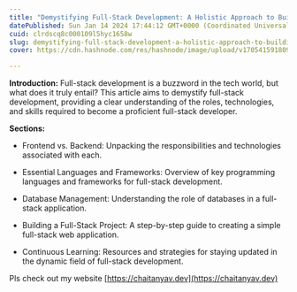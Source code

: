 ```yaml
---
title: "Demystifying Full-Stack Development: A Holistic Approach to Building Web Applications"
datePublished: Sun Jan 14 2024 17:44:12 GMT+0000 (Coordinated Universal Time)
cuid: clrdscq8c000109l5hyc1658w
slug: demystifying-full-stack-development-a-holistic-approach-to-building-web-applications
cover: https://cdn.hashnode.com/res/hashnode/image/upload/v1705415918096/de99c114-825f-4b5d-9081-9fe5485d9c73.png

---
```


**Introduction:** Full-stack development is a buzzword in the tech world, but what does it truly entail? This article aims to demystify full-stack development, providing a clear understanding of the roles, technologies, and skills required to become a proficient full-stack developer.

**Sections:**

* Frontend vs. Backend: Unpacking the responsibilities and technologies associated with each.
    
* Essential Languages and Frameworks: Overview of key programming languages and frameworks for full-stack development.
    
* Database Management: Understanding the role of databases in a full-stack application.
    
* Building a Full-Stack Project: A step-by-step guide to creating a simple full-stack web application.
    
* Continuous Learning: Resources and strategies for staying updated in the dynamic field of full-stack development.
    

Pls check out my website [https://chaitanyav.dev](https://chaitanyav.dev)